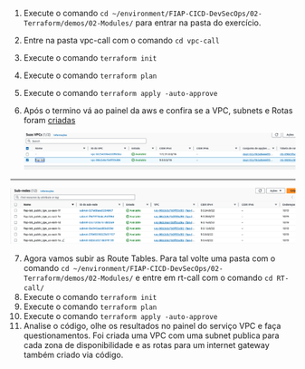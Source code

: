 1. Execute o comando `cd ~/environment/FIAP-CICD-DevSecOps/02-Terraform/demos/02-Modules/` para entrar na pasta do exercício.
2. Entre na pasta vpc-call com o comando `cd vpc-call`
3. Execute o comando `terraform init`
4. Execute o comando `terraform plan`
5. Execute o comando `terraform apply -auto-approve`
6. Após o termino vá ao painel da aws e confira se a VPC, subnets e Rotas foram [criadas](https://us-east-1.console.aws.amazon.com/vpc/home?region=us-east-1#subnets:)
   
   ![vpc](images/vpccreated.png)
--------------------------------------------------------------------------------------
   ![sub](images/subnetscreated.png)

7. Agora vamos subir as Route Tables. Para tal volte uma pasta com o comando `cd ~/environment/FIAP-CICD-DevSecOps/02-Terraform/demos/02-Modules/` e entre em rt-call com o comando `cd RT-call/`
8. Execute o comando `terraform init`
9.  Execute o comando `terraform plan`
10. Execute o comando `terraform apply -auto-approve`
11. Analise o código, olhe os resultados no painel do serviço VPC e faça questionamentos. Foi criada uma VPC com uma subnet publica para cada zona de disponibilidade e as rotas para um internet gateway também criado via código.
